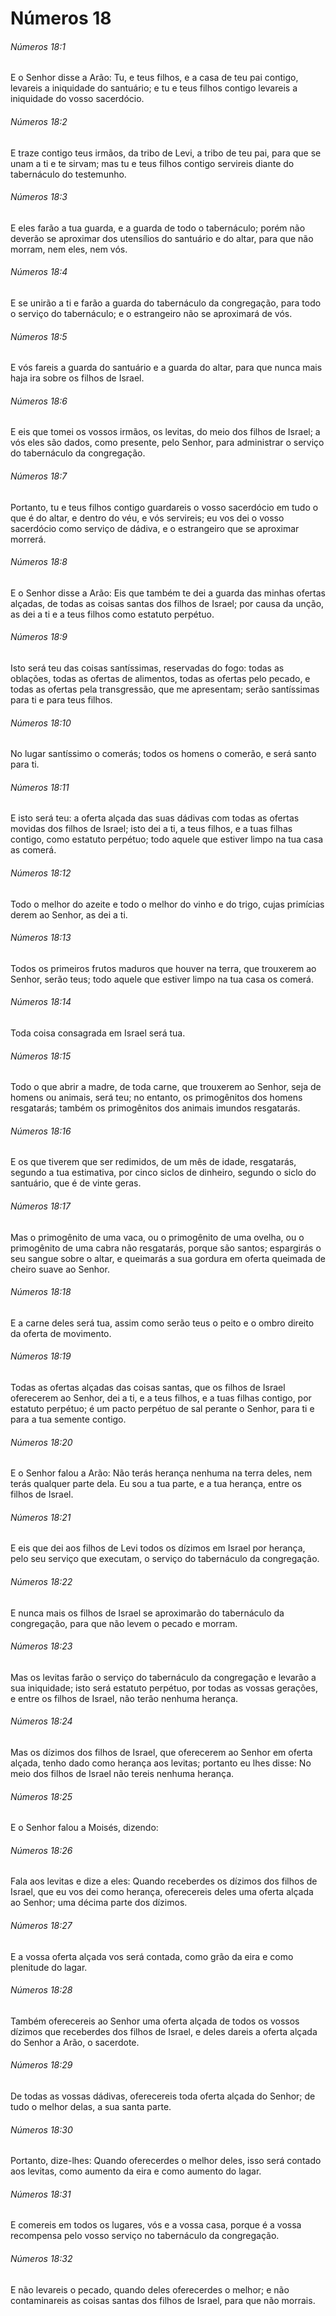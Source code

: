 # Números 18

###### Números 18:1

E o Senhor disse a Arão: Tu, e teus filhos, e a casa de teu pai contigo, levareis a iniquidade do santuário; e tu e teus filhos contigo levareis a iniquidade do vosso sacerdócio.

###### Números 18:2

E traze contigo teus irmãos, da tribo de Levi, a tribo de teu pai, para que se unam a ti e te sirvam; mas tu e teus filhos contigo servireis diante do tabernáculo do testemunho.

###### Números 18:3

E eles farão a tua guarda, e a guarda de todo o tabernáculo; porém não deverão se aproximar dos utensílios do santuário e do altar, para que não morram, nem eles, nem vós.

###### Números 18:4

E se unirão a ti e farão a guarda do tabernáculo da congregação, para todo o serviço do tabernáculo; e o estrangeiro não se aproximará de vós.

###### Números 18:5

E vós fareis a guarda do santuário e a guarda do altar, para que nunca mais haja ira sobre os filhos de Israel.

###### Números 18:6

E eis que tomei os vossos irmãos, os levitas, do meio dos filhos de Israel; a vós eles são dados, como presente, pelo Senhor, para administrar o serviço do tabernáculo da congregação.

###### Números 18:7

Portanto, tu e teus filhos contigo guardareis o vosso sacerdócio em tudo o que é do altar, e dentro do véu, e vós servireis; eu vos dei o vosso sacerdócio como serviço de dádiva, e o estrangeiro que se aproximar morrerá.

###### Números 18:8

E o Senhor disse a Arão: Eis que também te dei a guarda das minhas ofertas alçadas, de todas as coisas santas dos filhos de Israel; por causa da unção, as dei a ti e a teus filhos como estatuto perpétuo.

###### Números 18:9

Isto será teu das coisas santíssimas, reservadas do fogo: todas as oblações, todas as ofertas de alimentos, todas as ofertas pelo pecado, e todas as ofertas pela transgressão, que me apresentam; serão santíssimas para ti e para teus filhos.

###### Números 18:10

No lugar santíssimo o comerás; todos os homens o comerão, e será santo para ti.

###### Números 18:11

E isto será teu: a oferta alçada das suas dádivas com todas as ofertas movidas dos filhos de Israel; isto dei a ti, a teus filhos, e a tuas filhas contigo, como estatuto perpétuo; todo aquele que estiver limpo na tua casa as comerá.

###### Números 18:12

Todo o melhor do azeite e todo o melhor do vinho e do trigo, cujas primícias derem ao Senhor, as dei a ti.

###### Números 18:13

Todos os primeiros frutos maduros que houver na terra, que trouxerem ao Senhor, serão teus; todo aquele que estiver limpo na tua casa os comerá.

###### Números 18:14

Toda coisa consagrada em Israel será tua.

###### Números 18:15

Todo o que abrir a madre, de toda carne, que trouxerem ao Senhor, seja de homens ou animais, será teu; no entanto, os primogênitos dos homens resgatarás; também os primogênitos dos animais imundos resgatarás.

###### Números 18:16

E os que tiverem que ser redimidos, de um mês de idade, resgatarás, segundo a tua estimativa, por cinco siclos de dinheiro, segundo o siclo do santuário, que é de vinte geras.

###### Números 18:17

Mas o primogênito de uma vaca, ou o primogênito de uma ovelha, ou o primogênito de uma cabra não resgatarás, porque são santos; espargirás o seu sangue sobre o altar, e queimarás a sua gordura em oferta queimada de cheiro suave ao Senhor.

###### Números 18:18

E a carne deles será tua, assim como serão teus o peito e o ombro direito da oferta de movimento.

###### Números 18:19

Todas as ofertas alçadas das coisas santas, que os filhos de Israel oferecerem ao Senhor, dei a ti, e a teus filhos, e a tuas filhas contigo, por estatuto perpétuo; é um pacto perpétuo de sal perante o Senhor, para ti e para a tua semente contigo.

###### Números 18:20

E o Senhor falou a Arão: Não terás herança nenhuma na terra deles, nem terás qualquer parte dela. Eu sou a tua parte, e a tua herança, entre os filhos de Israel.

###### Números 18:21

E eis que dei aos filhos de Levi todos os dízimos em Israel por herança, pelo seu serviço que executam, o serviço do tabernáculo da congregação.

###### Números 18:22

E nunca mais os filhos de Israel se aproximarão do tabernáculo da congregação, para que não levem o pecado e morram.

###### Números 18:23

Mas os levitas farão o serviço do tabernáculo da congregação e levarão a sua iniquidade; isto será estatuto perpétuo, por todas as vossas gerações, e entre os filhos de Israel, não terão nenhuma herança.

###### Números 18:24

Mas os dízimos dos filhos de Israel, que oferecerem ao Senhor em oferta alçada, tenho dado como herança aos levitas; portanto eu lhes disse: No meio dos filhos de Israel não tereis nenhuma herança.

###### Números 18:25

E o Senhor falou a Moisés, dizendo:

###### Números 18:26

Fala aos levitas e dize a eles: Quando receberdes os dízimos dos filhos de Israel, que eu vos dei como herança, oferecereis deles uma oferta alçada ao Senhor; uma décima parte dos dízimos.

###### Números 18:27

E a vossa oferta alçada vos será contada, como grão da eira e como plenitude do lagar.

###### Números 18:28

Também oferecereis ao Senhor uma oferta alçada de todos os vossos dízimos que receberdes dos filhos de Israel, e deles dareis a oferta alçada do Senhor a Arão, o sacerdote.

###### Números 18:29

De todas as vossas dádivas, oferecereis toda oferta alçada do Senhor; de tudo o melhor delas, a sua santa parte.

###### Números 18:30

Portanto, dize-lhes: Quando oferecerdes o melhor deles, isso será contado aos levitas, como aumento da eira e como aumento do lagar.

###### Números 18:31

E comereis em todos os lugares, vós e a vossa casa, porque é a vossa recompensa pelo vosso serviço no tabernáculo da congregação.

###### Números 18:32

E não levareis o pecado, quando deles oferecerdes o melhor; e não contaminareis as coisas santas dos filhos de Israel, para que não morrais.

